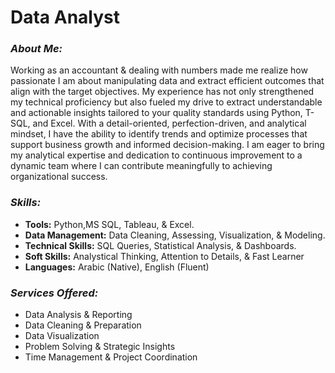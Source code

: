# Data Analyst



### ***About Me:***
Working as an accountant & dealing with numbers made me realize how passionate I am about manipulating data and extract efficient outcomes that align with the target objectives.
My experience has not only strengthened my technical proficiency but also fueled my drive to extract understandable and actionable insights tailored to your quality standards using Python, T-SQL, and Excel. With a detail-oriented, perfection-driven, and analytical mindset, I have the ability to identify trends and optimize processes that support business growth and informed decision-making.
I am eager to bring my analytical expertise and dedication to continuous improvement to a dynamic team where I can contribute meaningfully to achieving organizational success.
<!-- This content will not appear in the rendered Markdown -->

### ***Skills:***
- **Tools:** Python,MS SQL, Tableau, & Excel.
- **Data Management:** Data Cleaning, Assessing, Visualization, & Modeling.
- **Technical Skills:** SQL Queries, Statistical Analysis, & Dashboards.
- **Soft Skills:** Analystical Thinking, Attention to Details, & Fast Learner
- **Languages:** Arabic (Native), English (Fluent)

### ***Services Offered:***
- Data Analysis & Reporting
- Data Cleaning & Preparation
- Data Visualization
- Problem Solving & Strategic Insights
- Time Management & Project Coordination
  
